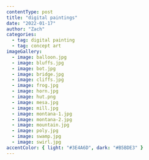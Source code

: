 ```yaml
---
contentType: post
title: "digital paintings"
date: "2022-01-17"
author: "Zach"
categories:
  - tag: digital painting
  - tag: concept art
imageGallery:
  - image: balloon.jpg
  - image: bluffs.jpg
  - image: bot.jpg
  - image: bridge.jpg
  - image: cliffs.jpg
  - image: frog.jpg
  - image: horn.jpg
  - image: hut.png
  - image: mesa.jpg
  - image: mill.jpg
  - image: montana-1.jpg
  - image: montana-2.jpg
  - image: mountain.jpg
  - image: poly.jpg
  - image: swamp.jpg
  - image: swirl.jpg
accentColor: { light: "#3E4A6D", dark: "#B5BDE3" }
---
```

